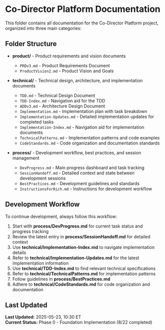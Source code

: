 # Co-Director Platform Documentation

This folder contains all documentation for the Co-Director Platform project, organized into three main categories:

## Folder Structure

- **product/** - Product requirements and vision documents
  - `PRDv3.md` - Product Requirements Document
  - `ProductVision2.md` - Product Vision and Goals

- **technical/** - Technical design, architecture, and implementation documents
  - `TDD.md` - Technical Design Document
  - `TDD-Index.md` - Navigation aid for the TDD
  - `ADDv3.md` - Architecture Design Document
  - `Implementation.md` - Implementation plan with task breakdown
  - `Implementation-Updates.md` - Detailed implementation updates for completed tasks
  - `Implementation-Index.md` - Navigation aid for implementation documents
  - `TechnicalPatterns.md` - Implementation patterns and code examples
  - `CodeStandards.md` - Code organization and documentation standards

- **process/** - Development workflow, best practices, and session management
  - `DevProgress.md` - Main progress dashboard and task tracking
  - `SessionHandoff.md` - Detailed context and state between development sessions
  - `BestPractices.md` - Development guidelines and standards
  - `InstructionsForRich.md` - Instructions for development workflow

## Development Workflow

To continue development, always follow this workflow:

1. Start with **process/DevProgress.md** for current task status and progress tracking
2. Review the latest entry in **process/SessionHandoff.md** for detailed context
3. Use **technical/Implementation-Index.md** to navigate implementation details
4. Refer to **technical/Implementation-Updates.md** for the latest implementation information
5. Use **technical/TDD-Index.md** to find relevant technical specifications
6. Refer to **technical/TechnicalPatterns.md** for implementation patterns
7. Follow guidelines in **process/BestPractices.md**
8. Adhere to **technical/CodeStandards.md** for code organization and documentation

## Last Updated

**Last Updated:** 2025-05-23, 10:30 ET  
**Current Status:** Phase 0 - Foundation Implementation (8/22 completed)
